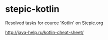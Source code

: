 # stepic-kotlin
Resolved tasks for cource 'Kotlin' on Stepic.org

http://java-help.ru/kotlin-cheat-sheet/